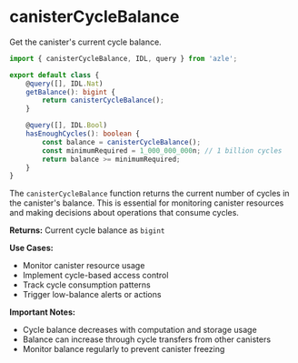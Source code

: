# canisterCycleBalance

Get the canister's current cycle balance.

```typescript
import { canisterCycleBalance, IDL, query } from 'azle';

export default class {
    @query([], IDL.Nat)
    getBalance(): bigint {
        return canisterCycleBalance();
    }

    @query([], IDL.Bool)
    hasEnoughCycles(): boolean {
        const balance = canisterCycleBalance();
        const minimumRequired = 1_000_000_000n; // 1 billion cycles
        return balance >= minimumRequired;
    }
}
```

The `canisterCycleBalance` function returns the current number of cycles in the canister's balance. This is essential for monitoring canister resources and making decisions about operations that consume cycles.

**Returns:** Current cycle balance as `bigint`

**Use Cases:**

- Monitor canister resource usage
- Implement cycle-based access control
- Track cycle consumption patterns
- Trigger low-balance alerts or actions

**Important Notes:**

- Cycle balance decreases with computation and storage usage
- Balance can increase through cycle transfers from other canisters
- Monitor balance regularly to prevent canister freezing
